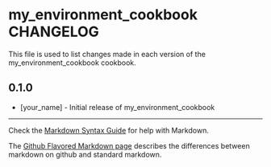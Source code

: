 # my_environment_cookbook CHANGELOG

This file is used to list changes made in each version of the my_environment_cookbook cookbook.

## 0.1.0
- [your_name] - Initial release of my_environment_cookbook

- - -
Check the [Markdown Syntax Guide](http://daringfireball.net/projects/markdown/syntax) for help with Markdown.

The [Github Flavored Markdown page](http://github.github.com/github-flavored-markdown/) describes the differences between markdown on github and standard markdown.
